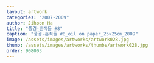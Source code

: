 ```yaml
---
layout: artwork
categories: "2007-2009"
author: Jihoon Ha
title: "풍경-흔적들 #8"
caption: "풍경-흔적들 #8_oil on paper_25×25㎝_2009"
image: /assets/images/artworks/artwork028.jpg
thumb: /assets/images/artworks/thumbs/artwork028.jpg
order: 908003
---
```


